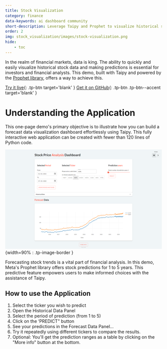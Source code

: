 ```yaml
---
title: Stock Visualization
category: finance
data-keywords: ai dashboard community
short-description: Leverage Taipy and Prophet to visualize historical stock data and make predictions over 5 years.
order: 2
img: stock_visualization/images/stock-visualization.png
hide:
    - toc
---
```


In the realm of financial markets, data is king. The ability to quickly and easily visualize
historical stock data and making predictions is essential  for investors and financial analysts.
This demo, built with Taipy and powered by the
[Prophet library](https://facebook.github.io/prophet/docs/quick_start.html),
offers a way to achieve this.

[Try it live](https://stock-visualization.taipy.cloud/){: .tp-btn target='blank' }
[Get it on GitHub](https://github.com/Avaiga/demo-stock-visualization){: .tp-btn .tp-btn--accent target='blank' }

# Understanding the Application

This one-page demo's primary objective is to illustrate how
you can build a forecast data visualization dashboard effortlessly using Taipy.
This fully interactive web application can be created with fewer than 120 lines of Python code.


![Stock Visualization](images/stock-visualization.png){width=90% : .tp-image-border }

Forecasting stock trends is a vital part of financial analysis. In this demo,
Meta's Prophet library offers stock predictions for 1 to 5 years.
This predictive feature empowers users to make informed choices with the assistance of Taipy.


## How to use the Application

1. Select the ticker you wish to predict
2. Open the Historical Data Panel
3. Select the period of prediction (from 1 to 5)
4. Click on the ‘PREDICT" button
5. See your predictions in the Forecast Data Panel...
6. Try it repeatedly using different tickers to compare the results.
7. Optional: You'll get the prediction ranges as a table by clicking on the "More info" button at the bottom.
